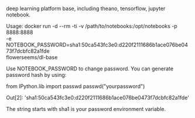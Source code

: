 deep learning platform base, including theano, tensorflow, jupyter notebook.

Usage:
docker run -d --rm -ti -v /path/to/notebooks:/opt/notebooks -p 8888:8888 \
-e NOTEBOOK_PASSWORD=sha1:50ca543fc3e0:d220f2111686b1ace076be0473f7dcbfc82a1fde \
flowerseems/dl-base

Use NOTEBOOK_PASSWORD to change password.
You can generate password hash by using:

from IPython.lib import passwd
passwd("yourpassword")

Out[2]: 'sha1:50ca543fc3e0:d220f2111686b1ace076be0473f7dcbfc82a1fde'

The string starts with sha1 is your password environment variable.
